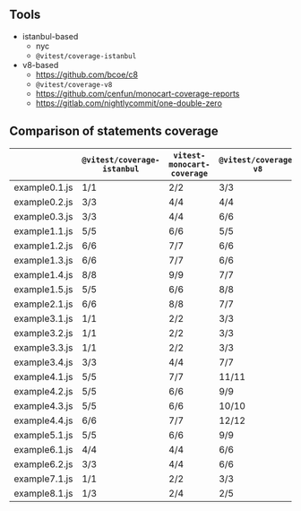 ## Tools

- istanbul-based
  - nyc
  - `@vitest/coverage-istanbul`
- v8-based
  - https://github.com/bcoe/c8
  - `@vitest/coverage-v8`
  - https://github.com/cenfun/monocart-coverage-reports
  - https://gitlab.com/nightlycommit/one-double-zero

## Comparison of statements coverage

|               | `@vitest/coverage-istanbul` | `vitest-monocart-coverage` | `@vitest/coverage-v8` |
| ------------- | --------------------------- | -------------------------- | --------------------- |
| example0.1.js | 1/1                         | 2/2                        | 3/3                   |
| example0.2.js | 3/3                         | 4/4                        | 4/4                   |
| example0.3.js | 3/3                         | 4/4                        | 6/6                   |
| example1.1.js | 5/5                         | 6/6                        | 5/5                   |
| example1.2.js | 6/6                         | 7/7                        | 6/6                   |
| example1.3.js | 6/6                         | 7/7                        | 6/6                   |
| example1.4.js | 8/8                         | 9/9                        | 7/7                   |
| example1.5.js | 5/5                         | 6/6                        | 8/8                   |
| example2.1.js | 6/6                         | 8/8                        | 7/7                   |
| example3.1.js | 1/1                         | 2/2                        | 3/3                   |
| example3.2.js | 1/1                         | 2/2                        | 3/3                   |
| example3.3.js | 1/1                         | 2/2                        | 3/3                   |
| example3.4.js | 3/3                         | 4/4                        | 7/7                   |
| example4.1.js | 5/5                         | 7/7                        | 11/11                 |
| example4.2.js | 5/5                         | 6/6                        | 9/9                   |
| example4.3.js | 5/5                         | 6/6                        | 10/10                 |
| example4.4.js | 6/6                         | 7/7                        | 12/12                 |
| example5.1.js | 5/5                         | 6/6                        | 9/9                   |
| example6.1.js | 4/4                         | 4/4                        | 6/6                   |
| example6.2.js | 3/3                         | 4/4                        | 6/6                   |
| example7.1.js | 1/1                         | 2/2                        | 3/3                   |
| example8.1.js | 1/3                         | 2/4                        | 2/5                   |
